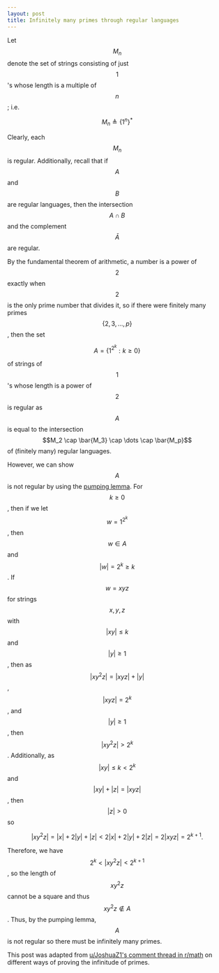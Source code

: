 ```yaml
---
layout: post
title: Infinitely many primes through regular languages
---
```


Let $$M_n$$ denote the set of strings consisting of just $$1$$'s 
whose length is a multiple of $$n$$; i.e.

$$M_n \triangleq \{1^n\}^*$$

Clearly, each $$M_n$$ is regular. Additionally, recall that if $$A$$ and $$B$$ are regular 
languages, then the intersection $$A \cap B$$ and the complement 
$$\bar{A}$$ are regular. 

By the fundamental theorem of arithmetic, a number is a 
power of $$2$$ exactly when $$2$$ is the only prime number that 
divides it, so if there were finitely many primes 
$$\{2, 3, \dots, p\}$$, then the set 

$$A=\{1^{2^k} : k \geq 0\}$$

of strings of $$1$$'s whose length is a power of $$2$$ is regular as 
$$A$$ is equal to the 
intersection 
$$M_2 \cap \bar{M_3} \cap \dots \cap \bar{M_p}$$
of (finitely many) regular languages. 

However, we can show $$A$$ is not regular by using the [pumping lemma](https://en.wikipedia.org/wiki/Pumping_lemma_for_regular_languages).
For $$k \geq 0$$, then if we let $$w = 1^{2^k}$$, then $$w \in A$$ and $$|w| = 2^k \geq k$$.
If $$w=xyz$$ for strings 
$$x, y, z$$ with $$|xy| \leq k$$ and $$|y| \geq 1$$,
then as $$|xy^2z| = |xyz| + |y|$$, $$|xyz| = 2^k$$, and 
$$|y| \geq 1$$, then $$|xy^2z| > 2^k$$. 
Additionally, as $$|xy| \leq k < 2^k$$ and $$|xy| + |z| = |xyz|$$,
then $$|z| > 0$$ so

 $$|xy^2z| = |x| + 2|y| + |z| < 2|x|+2|y|+2|z| = 2|xyz|=2^{k+1}.$$

Therefore, we have $$2^k < |xy^2z| < 2^{k+1}$$, so the length of $$xy^2z$$ cannot 
be a square and thus $$xy^2z \notin A$$. Thus, by the pumping lemma,
$$A$$ is not regular so there must be infinitely many primes.

This post was adapted from [u/JoshuaZ1's comment thread in r/math](https://www.reddit.com/r/math/comments/ggi065/six_proofs_that_there_are_infinitely_many_primes/fq1aipz/)
on different ways of proving the infinitude of primes.